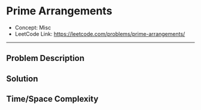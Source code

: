 # Prime Arrangements

- Concept: Misc
- LeetCode Link: https://leetcode.com/problems/prime-arrangements/

---

## Problem Description

## Solution

## Time/Space Complexity

